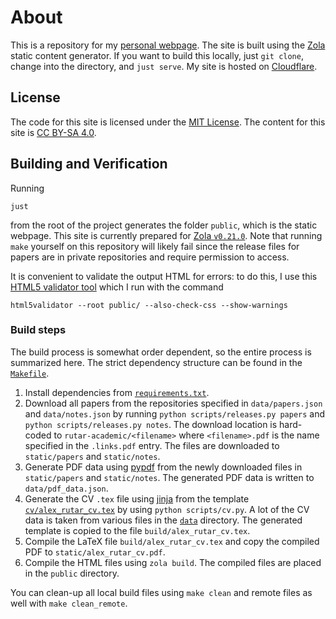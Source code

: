 # About
This is a repository for my [personal webpage](https://rutar.org).
The site is built using the [Zola](https://www.getzola.org/documentation/getting-started/installation/) static content generator.
If you want to build this locally, just `git clone`, change into the directory, and `just serve`.
My site is hosted on [Cloudflare](https://pages.cloudflare.com/).

## License
The code for this site is licensed under the [MIT License](LICENSE).
The content for this site is [CC BY-SA 4.0](https://creativecommons.org/licenses/by-sa/4.0/).

## Building and Verification
Running
```
just
```
from the root of the project generates the folder `public`, which is the static webpage.
This site is currently prepared for [Zola `v0.21.0`](https://github.com/getzola/zola/releases/tag/v0.21.0).
Note that running `make` yourself on this repository will likely fail since the release files for papers are in private repositories and require permission to access.

It is convenient to validate the output HTML for errors: to do this, I use this [HTML5 validator tool](https://github.com/svenkreiss/html5validator) which I run with the command
```fish
html5validator --root public/ --also-check-css --show-warnings
```
### Build steps
The build process is somewhat order dependent, so the entire process is summarized here.
The strict dependency structure can be found in the [`Makefile`](/Makefile).

1. Install dependencies from [`requirements.txt`](/requirements.txt).
2. Download all papers from the repositories specified in `data/papers.json` and `data/notes.json` by running `python scripts/releases.py papers` and `python scripts/releases.py notes`.
   The download location is hard-coded to `rutar-academic/<filename>` where `<filename>.pdf` is the name specified in the `.links.pdf` entry.
   The files are downloaded to `static/papers` and `static/notes`.
3. Generate PDF data using [pypdf](https://pypi.org/project/pypdf/) from the newly downloaded files in `static/papers` and `static/notes`.
   The generated PDF data is written to `data/pdf_data.json`.
4. Generate the CV `.tex` file using [jinja](https://jinja.palletsprojects.com/en/3.1.x/) from the template [`cv/alex_rutar_cv.tex`](/cv/alex_rutar_cv.tex) by using `python scripts/cv.py`.
   A lot of the CV data is taken from various files in the [`data`](/data) directory.
   The generated template is copied to the file `build/alex_rutar_cv.tex`.
5. Compile the LaTeX file `build/alex_rutar_cv.tex` and copy the compiled PDF to `static/alex_rutar_cv.pdf`.
6. Compile the HTML files using `zola build`.
   The compiled files are placed in the `public` directory.

You can clean-up all local build files using `make clean` and remote files as well with `make clean_remote`.
